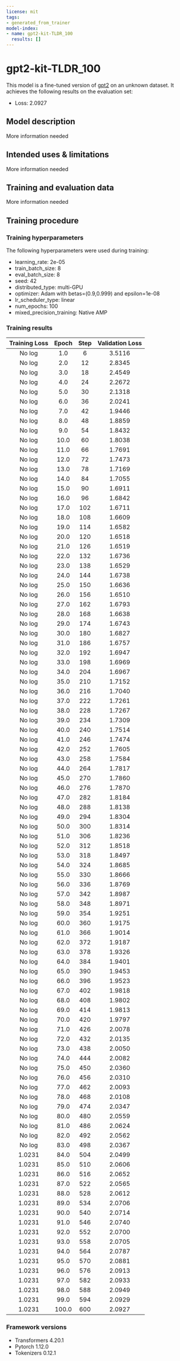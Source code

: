 ```yaml
---
license: mit
tags:
- generated_from_trainer
model-index:
- name: gpt2-kit-TLDR_100
  results: []
---
```


<!-- This model card has been generated automatically according to the information the Trainer had access to. You
should probably proofread and complete it, then remove this comment. -->

# gpt2-kit-TLDR_100

This model is a fine-tuned version of [gpt2](https://huggingface.co/gpt2) on an unknown dataset.
It achieves the following results on the evaluation set:
- Loss: 2.0927

## Model description

More information needed

## Intended uses & limitations

More information needed

## Training and evaluation data

More information needed

## Training procedure

### Training hyperparameters

The following hyperparameters were used during training:
- learning_rate: 2e-05
- train_batch_size: 8
- eval_batch_size: 8
- seed: 42
- distributed_type: multi-GPU
- optimizer: Adam with betas=(0.9,0.999) and epsilon=1e-08
- lr_scheduler_type: linear
- num_epochs: 100
- mixed_precision_training: Native AMP

### Training results

| Training Loss | Epoch | Step | Validation Loss |
|:-------------:|:-----:|:----:|:---------------:|
| No log        | 1.0   | 6    | 3.5116          |
| No log        | 2.0   | 12   | 2.8345          |
| No log        | 3.0   | 18   | 2.4549          |
| No log        | 4.0   | 24   | 2.2672          |
| No log        | 5.0   | 30   | 2.1318          |
| No log        | 6.0   | 36   | 2.0241          |
| No log        | 7.0   | 42   | 1.9446          |
| No log        | 8.0   | 48   | 1.8859          |
| No log        | 9.0   | 54   | 1.8432          |
| No log        | 10.0  | 60   | 1.8038          |
| No log        | 11.0  | 66   | 1.7691          |
| No log        | 12.0  | 72   | 1.7473          |
| No log        | 13.0  | 78   | 1.7169          |
| No log        | 14.0  | 84   | 1.7055          |
| No log        | 15.0  | 90   | 1.6911          |
| No log        | 16.0  | 96   | 1.6842          |
| No log        | 17.0  | 102  | 1.6711          |
| No log        | 18.0  | 108  | 1.6609          |
| No log        | 19.0  | 114  | 1.6582          |
| No log        | 20.0  | 120  | 1.6518          |
| No log        | 21.0  | 126  | 1.6519          |
| No log        | 22.0  | 132  | 1.6736          |
| No log        | 23.0  | 138  | 1.6529          |
| No log        | 24.0  | 144  | 1.6738          |
| No log        | 25.0  | 150  | 1.6636          |
| No log        | 26.0  | 156  | 1.6510          |
| No log        | 27.0  | 162  | 1.6793          |
| No log        | 28.0  | 168  | 1.6638          |
| No log        | 29.0  | 174  | 1.6743          |
| No log        | 30.0  | 180  | 1.6827          |
| No log        | 31.0  | 186  | 1.6757          |
| No log        | 32.0  | 192  | 1.6947          |
| No log        | 33.0  | 198  | 1.6969          |
| No log        | 34.0  | 204  | 1.6967          |
| No log        | 35.0  | 210  | 1.7152          |
| No log        | 36.0  | 216  | 1.7040          |
| No log        | 37.0  | 222  | 1.7261          |
| No log        | 38.0  | 228  | 1.7267          |
| No log        | 39.0  | 234  | 1.7309          |
| No log        | 40.0  | 240  | 1.7514          |
| No log        | 41.0  | 246  | 1.7474          |
| No log        | 42.0  | 252  | 1.7605          |
| No log        | 43.0  | 258  | 1.7584          |
| No log        | 44.0  | 264  | 1.7817          |
| No log        | 45.0  | 270  | 1.7860          |
| No log        | 46.0  | 276  | 1.7870          |
| No log        | 47.0  | 282  | 1.8184          |
| No log        | 48.0  | 288  | 1.8138          |
| No log        | 49.0  | 294  | 1.8304          |
| No log        | 50.0  | 300  | 1.8314          |
| No log        | 51.0  | 306  | 1.8236          |
| No log        | 52.0  | 312  | 1.8518          |
| No log        | 53.0  | 318  | 1.8497          |
| No log        | 54.0  | 324  | 1.8685          |
| No log        | 55.0  | 330  | 1.8666          |
| No log        | 56.0  | 336  | 1.8769          |
| No log        | 57.0  | 342  | 1.8987          |
| No log        | 58.0  | 348  | 1.8971          |
| No log        | 59.0  | 354  | 1.9251          |
| No log        | 60.0  | 360  | 1.9175          |
| No log        | 61.0  | 366  | 1.9014          |
| No log        | 62.0  | 372  | 1.9187          |
| No log        | 63.0  | 378  | 1.9326          |
| No log        | 64.0  | 384  | 1.9401          |
| No log        | 65.0  | 390  | 1.9453          |
| No log        | 66.0  | 396  | 1.9523          |
| No log        | 67.0  | 402  | 1.9818          |
| No log        | 68.0  | 408  | 1.9802          |
| No log        | 69.0  | 414  | 1.9813          |
| No log        | 70.0  | 420  | 1.9797          |
| No log        | 71.0  | 426  | 2.0078          |
| No log        | 72.0  | 432  | 2.0135          |
| No log        | 73.0  | 438  | 2.0050          |
| No log        | 74.0  | 444  | 2.0082          |
| No log        | 75.0  | 450  | 2.0360          |
| No log        | 76.0  | 456  | 2.0310          |
| No log        | 77.0  | 462  | 2.0093          |
| No log        | 78.0  | 468  | 2.0108          |
| No log        | 79.0  | 474  | 2.0347          |
| No log        | 80.0  | 480  | 2.0559          |
| No log        | 81.0  | 486  | 2.0624          |
| No log        | 82.0  | 492  | 2.0562          |
| No log        | 83.0  | 498  | 2.0367          |
| 1.0231        | 84.0  | 504  | 2.0499          |
| 1.0231        | 85.0  | 510  | 2.0606          |
| 1.0231        | 86.0  | 516  | 2.0652          |
| 1.0231        | 87.0  | 522  | 2.0565          |
| 1.0231        | 88.0  | 528  | 2.0612          |
| 1.0231        | 89.0  | 534  | 2.0706          |
| 1.0231        | 90.0  | 540  | 2.0714          |
| 1.0231        | 91.0  | 546  | 2.0740          |
| 1.0231        | 92.0  | 552  | 2.0700          |
| 1.0231        | 93.0  | 558  | 2.0705          |
| 1.0231        | 94.0  | 564  | 2.0787          |
| 1.0231        | 95.0  | 570  | 2.0881          |
| 1.0231        | 96.0  | 576  | 2.0913          |
| 1.0231        | 97.0  | 582  | 2.0933          |
| 1.0231        | 98.0  | 588  | 2.0949          |
| 1.0231        | 99.0  | 594  | 2.0929          |
| 1.0231        | 100.0 | 600  | 2.0927          |


### Framework versions

- Transformers 4.20.1
- Pytorch 1.12.0
- Tokenizers 0.12.1
